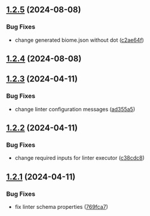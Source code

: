 ## [1.2.5](https://github.com/GitOpsLovers/nx-biome/compare/v1.2.4...v1.2.5) (2024-08-08)


### Bug Fixes

* change generated biome.json without dot ([c2ae64f](https://github.com/GitOpsLovers/nx-biome/commit/c2ae64ff0b9ca890160d6efd3d1a1fdf52c68c6c))



## [1.2.4](https://github.com/GitOpsLovers/nx-biome/compare/v1.2.3...v1.2.4) (2024-08-08)



## [1.2.3](https://github.com/GitOpsLovers/nx-biome/compare/v1.2.2...v1.2.3) (2024-04-11)


### Bug Fixes

* change linter configuration messages ([ad355a5](https://github.com/GitOpsLovers/nx-biome/commit/ad355a5a81089c9a5c9e88bf514ed8429956c110))



## [1.2.2](https://github.com/GitOpsLovers/nx-biome/compare/v1.2.1...v1.2.2) (2024-04-11)


### Bug Fixes

* change required inputs for linter executor ([c38cdc8](https://github.com/GitOpsLovers/nx-biome/commit/c38cdc86616f011096599a9818ffa2188ad1d624))



## [1.2.1](https://github.com/GitOpsLovers/nx-biome/compare/v1.2.0...v1.2.1) (2024-04-11)


### Bug Fixes

* fix linter schema properties ([769fca7](https://github.com/GitOpsLovers/nx-biome/commit/769fca794dcc9b22554ba70909ea967609941a48))



